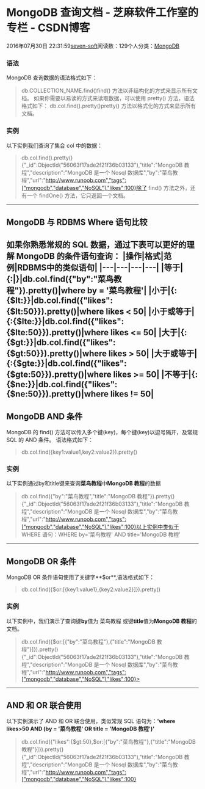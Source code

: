 
# MongoDB 查询文档 -  芝麻软件工作室的专栏 - CSDN博客


2016年07月30日 22:31:59[seven-soft](https://me.csdn.net/softn)阅读数：129个人分类：[MongoDB																](https://blog.csdn.net/softn/article/category/6339531)



### 语法
MongoDB 查询数据的语法格式如下：
>db.COLLECTION_NAME.find()find() 方法以非结构化的方式来显示所有文档。
如果你需要以易读的方式来读取数据，可以使用 pretty() 方法，语法格式如下：
>db.col.find().pretty()pretty() 方法以格式化的方式来显示所有文档。
### 实例
以下实例我们查询了集合 col 中的数据：
>db.col.find().pretty(){"_id":ObjectId("56063f17ade2f21f36b03133"),"title":"MongoDB 教程","description":"MongoDB 是一个 Nosql 数据库","by":"菜鸟教程","url":"http://www.runoob.com","tags":["mongodb","database","NoSQL"],"likes":100}除了 find() 方法之外，还有一个 findOne() 方法，它只返回一个文档。
---

## MongoDB 与 RDBMS Where 语句比较
如果你熟悉常规的 SQL 数据，通过下表可以更好的理解 MongoDB 的条件语句查询：
|操作|格式|范例|RDBMS中的类似语句|
|---|---|---|---|
|等于|{<key>:<value>|}|db.col.find({"by":"菜鸟教程"}).pretty()|where by = '菜鸟教程'|
|小于|{<key>:{$lt:<value>}}|db.col.find({"likes":{$lt:50}}).pretty()|where likes < 50|
|小于或等于|{<key>:{$lte:<value>}}|db.col.find({"likes":{$lte:50}}).pretty()|where likes <= 50|
|大于|{<key>:{$gt:<value>}}|db.col.find({"likes":{$gt:50}}).pretty()|where likes > 50|
|大于或等于|{<key>:{$gte:<value>}}|db.col.find({"likes":{$gte:50}}).pretty()|where likes >= 50|
|不等于|{<key>:{$ne:<value>}}|db.col.find({"likes":{$ne:50}}).pretty()|where likes != 50|
---

## MongoDB AND 条件
MongoDB 的 find() 方法可以传入多个键(key)，每个键(key)以逗号隔开，及常规 SQL 的 AND 条件。
语法格式如下：
>db.col.find({key1:value1,key2:value2}).pretty()
### 实例
以下实例通过by和title键来查询**菜鸟教程**中**MongoDB 教程**的数据
>db.col.find({"by":"菜鸟教程","title":"MongoDB 教程"}).pretty(){"_id":ObjectId("56063f17ade2f21f36b03133"),"title":"MongoDB 教程","description":"MongoDB 是一个 Nosql 数据库","by":"菜鸟教程","url":"http://www.runoob.com","tags":["mongodb","database","NoSQL"],"likes":100}以上实例中类似于 WHERE 语句：WHERE by='菜鸟教程' AND title='MongoDB 教程'
---

## MongoDB OR 条件
MongoDB OR 条件语句使用了关键字**$or**,语法格式如下：
>db.col.find({$or:[{key1:value1},{key2:value2}]}).pretty()
### 实例
以下实例中，我们演示了查询键**by**值为 菜鸟教程 或键**title**值为**MongoDB 教程**的文档。
>db.col.find({$or:[{"by":"菜鸟教程"},{"title":"MongoDB 教程"}]}).pretty(){"_id":ObjectId("56063f17ade2f21f36b03133"),"title":"MongoDB 教程","description":"MongoDB 是一个 Nosql 数据库","by":"菜鸟教程","url":"http://www.runoob.com","tags":["mongodb","database","NoSQL"],"likes":100}>
---

## AND 和 OR 联合使用
以下实例演示了 AND 和 OR 联合使用，类似常规 SQL 语句为：**'where likes>50 AND (by = '菜鸟教程' OR title = 'MongoDB 教程')'**
>db.col.find({"likes":{$gt:50},$or:[{"by":"菜鸟教程"},{"title":"MongoDB 教程"}]}).pretty(){"_id":ObjectId("56063f17ade2f21f36b03133"),"title":"MongoDB 教程","description":"MongoDB 是一个 Nosql 数据库","by":"菜鸟教程","url":"http://www.runoob.com","tags":["mongodb","database","NoSQL"],"likes":100}


